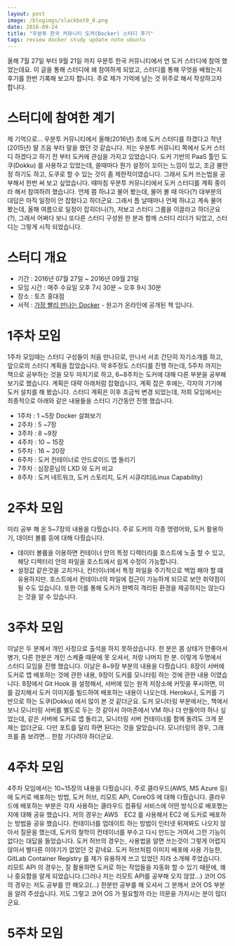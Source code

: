 ```yaml
---
layout: post
image: /blogimgs/slackbot0_0.png
date: 2016-09-24
title: "우분투 한국 커뮤니티 도커(Docker) 스터디 후기"
tags: review docker study update note ubuntu
---
```


올해 7월 27일 부터 9월 21일 까지 우분투 한국 커뮤니티에서 연 도커 스터디에 참여 했었는데요.
이 글을 통해 스터디에 왜 참여하게 되었고, 스터디를 통해 무엇을 배웠는지 후기를 한번 기록해 보고자 합니다.
주로 제가 기억에 남는 것 위주로 해서 작성하고자 합니다.

# 스터디에 참여한 계기
제 기억으로... 우분투 커뮤니티에서 올해(2016년) 초에 도커 스터디를 하겠다고 작년(2015년) 말 즈음 부터 말을 했던 것 같습니다.
저는 우분투 커뮤니티 쪽에서 도커 스터디 하겠다고 하기 전 부터 도커에 관심을 가지고 있었습니다.
도커 기반의 PaaS 툴인 도쿠(Dokku) 를 사용하고 있었는데, 쓸때마다 뭔가 설정이 꼬이는 느낌이 있고, 조금 불안정 하기도 하고, 도쿠로 할 수 있는 것이 좀 제한적이였습니다.
그래서 도커 쓰는법을 공부해서 한번 써 보고 싶었습니다. 때마침 우분투 커뮤니티에서 도커 스터디를 계획 중이라 해서 참여하려 했습니다.
언제 쯤 하냐고 물어 봤는데, 물어 볼 때 마다(?) 대부분의 대답은 아직 일정이 안 잡혔다고 하더군요. 그래서 틈 날때마나 언제 하냐고 계속 물어 봤는데,
올해 여름으로 일정이 잡히더니(?), 저보고 스터디 그룹을 이끌라고 하더군요(?), 그래서 어쩌다 보니 또다른 스터디 구성원 한 분과 함께 스터디 리더가 되었고,
스터디는 그렇게 시작 되었습니다.

# 스터디 개요

 - 기간 : 2016년 07월 27일 ~ 2016년 09월 21일
 - 모임 시간 : 매주 수요일 오후 7시 30분 ~ 오후 9시 30분
 - 장소 : 토즈 홍대점
 - 서적 : [가장 빨리 만나는 Docker](http://pyrasis.com/docker.html) - 원고가 온라인에 공개된 책 입니다.

# 1주차 모임
1주차 모임때는 스터디 구성들이 처음 만나므로, 만나서 서조 간단히 자기소개를 하고, 앞으로의 스터디 계획을 잡았습니다.
약 8주정도 스터디를 진행 하는데, 5주차 까지는 책으로 공부하는 것을 모두 마치기로 하고, 6~8주차는 도커에 대해 다른 부분을 공부해 보기로 했습니다.
계획은 대략 아래처럼 잡혔습니다, 계획 잡은 후에는, 각자의 기기에 도커 설치를 해 봤습니다. 스터디 계획은 이후 조금씩 변경 되었는데,
저희 모임에서는 최종적으로 아래와 같은 내용들을 스터디 기간동안 진행 했습니다.

 - 1주차 : 1 ~5장 Docker 살펴보기
 - 2주차 : 5 ~7장
 - 3주차 : 8 ~9장
 - 4주차 : 10 ~ 15장
 - 5주차 : 16 ~ 20장
 - 6주차 : 도커 컨테이너로 안드로이드 앱 돌리기
 - 7주차 : 심장훈님의 LXD 와 도커 비교
 - 8주차 : 도커 네트워크, 도커 스토리지, 도커 시큐리티(Linux Capability)

# 2주차 모임
미리 공부 해 온 5~7장의 내용을 다뤘습니다. 주로 도커의 각종 명령어와, 도커 활용하기, 데이터 볼륨 등에 대해 다뤘습니다.
 - 데이터 볼륨을 이용하면 컨테이너 안의 특정 디렉터리를 호스트에 노출 할 수 있고, 해당 디렉터리 안의 파일을 호스트에서 쉽게 수정이 가능합니다.
 - 설정값 같은것을 고치거나, 컨터이너에서 특정 파일을 주기적으로 백업 해야 할 떄 유용하지만. 호스트에서 컨테이너의 파일에 접근이 가능하게 되므로 보안 취약점이 될 수도 있습니다. 또한 이를 통해 도커가 완벽히 격리된 환경을 제공하지는 않는다는 것을 알 수 있습니다.

# 3주차 모임
이날은 두 분께서 개인 사정으로 출석을 하지 못하셨습니다. 한 분은 몸 상태가 안좋아서 병가, 다른 한분은 개인 스케줄 때문에 못 오셔서,
저랑 나머지 한 분. 이렇게 두명에서 스터디 모임을 진행 했습니다. 이날은 8~9장 부분의 내용을 다뤘습니다.
8장이 서버에 도커로 앱 배포하는 것에 관한 내용, 9장이 도커를 모니터링 하는 것에 관한 내용 이였습니다.
8장에서 Git Hook 을 설정해서, 서버에 있는 원격 저장소에 커밋을 푸시하면, 이를 감지해서 도커 이미지를 빌드하여 배포하는 내용이 나오는데.
Heroku나, 도커를 기반으로 하는 도쿠(Dokku) 에서 많이 본 것 같더군요.
도커 모니터링 부분에서는, 책에서 보니 모니터링 서버를 별도로 두는 것 같아서 아마존에서 VM 하나 더 만들어야 하나 싶었는데, 같은 서버에 도커로 앱 돌리고, 모니터링 서버 컨테이너를 함께 돌려도 크게 문제는 없더군요. 다만 포트를 달리 하면 된다는 것을 알았습니다. 모니터링의 경우, 그래프를 좀 보려면... 한참 기다려야 하더군요.

# 4주차 모임
4주차 모임에서는 10~15장의 내용을 다뤘습니다. 주로 클라우드(AWS, MS Azure 등)에 도커로 배포하는 방법, 도커 허브, 리모트 API, CoreOS 에 대해 다뤘습니다.
클라우드에 배포하는 부분은 각자 사용하는 클라우드 컴퓨팅 서비스에 어떤 방식으로 배포했는지에 대해 공유 했습니다. 저의 경우는 AWS　EC2 를 사용해서 EC2 에 도커로 배포하는 방법을 공유 했습니다.
컨테이너를 업데이트 하는 방법이 인터넷 뒤져봐도 나오지 않아서 질문을 했는데, 도커의 철학이 컨테이너를 부수고 다시 만드는 거여서 그런 기능이 없다는 대답을 들었습니다.
도커 허브의 경우는, 사용법을 알면 쓰는것이 그렇게 어렵지 않아서 별다른 이야기가 없었던 것 같네요. 도커 허브처럼 이미지 배포에 사용 가능한, GitLab Container Registry 를 제가 유용하게 쓰고 있었던 지라 소개해 주었습니다.
리모트 API 의 경우는, 잘 활용하면 도커로 하는 작업들을 자동화 할 수 있기 때문에, 꽤나 중요함을 알게 되었습니다.(그러나 저는 리모트 API를 공부해 오지 않았...)
코어 OS 의 경우는 저도 공부를 안 해오고(...) 한분만 공부를 해 오셔서 그 분께서 코어 OS 부분을 알려 주셨습니다. 저도 그렇고 코어 OS 가 필요할까 라는 의문을 가지시는 분이 많더군요.

# 5주차 모임
